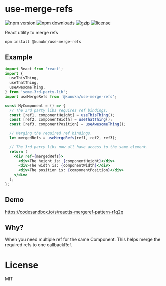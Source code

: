 # use-merge-refs

[![npm version](https://img.shields.io/npm/v/@kunukn/use-merge-refs.svg?style=flat-square)](https://www.npmjs.com/package/@kunukn/use-merge-refs)
[![npm downloads](https://img.shields.io/npm/dm/@kunukn/use-merge-refs.svg?style=flat-square)](https://www.npmjs.com/package/@kunukn/use-merge-refs)
[![gzip](https://img.shields.io/bundlephobia/minzip/@kunukn/use-merge-refs.svg)](https://bundlephobia.com/result?p=@kunukn/use-merge-refs)
[![license](https://img.shields.io/github/license/kunukn/use-merge-refs.svg)](https://github.com/kunukn/use-merge-refs/blob/master/LICENSE)

React utility to merge refs

```sh
npm install @kunukn/use-merge-refs
```

## Example

```jsx
import React from 'react';
import {
  useThisThing,
  useThatThing,
  useAwesomeThing,
} from 'some-3rd-party-lib';
import useMergeRefs from '@kunukn/use-merge-refs';

const MyComponent = () => {
  // The 3rd party libs requires ref bindings.
  const [ref1, componentHeight] = useThisThing();
  const [ref2, componentWidth] = useThatThing();
  const [ref3, componentPosition] = useAwesomeThing();

  // Merging the required ref bindings.
  let mergedRefs = useMergeRefs(ref1, ref2, ref3);

  // The 3rd party libs now all have access to the same element.
  return (
    <div ref={mergedRefs}>
      <div>The height is: {componentHeight}</div>
      <div>The width is: {componentWidth}</div>
      <div>The position is: {componentPosition}</div>
    </div>
  );
};
```

## Demo

https://codesandbox.io/s/reactjs-mergeref-pattern-r1q2q

## Why?

When you need multiple ref for the same Component. This helps merge the required refs to one callbackRef.

# License

MIT
